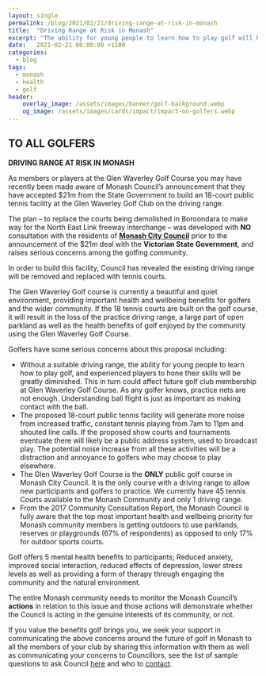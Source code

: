 ```yaml
---
layout: single
permalink: /blog/2021/02/21/driving-range-at-risk-in-monash
title:  "Driving Range at Risk in Monash"
excerpt: "The ability for young people to learn how to play golf will be demolished with the Driving range."
date:   2021-02-21 00:00:00 +1100
categories:
  - blog
tags:
  - monash
  - health
  - golf
header:
    overlay_image: /assets/images/banner/golf-background.webp
    og_image: /assets/images/cards/impact/impact-on-golfers.webp
---
```


## TO ALL GOLFERS

**DRIVING RANGE AT RISK IN MONASH**

As members or players at the Glen Waverley Golf Course you may have recently been made aware of Monash Council’s announcement that they have accepted $21m from the State Government to build an 18-court public tennis facility at the Glen Waverley Golf Club on the driving range.

The plan – to replace the courts being demolished in Boroondara to make way for the North East Link freeway interchange – was developed with **NO** consultation with the residents of <span style="text-decoration:underline;">**Monash City Council**</span> prior to the announcement of the $21m deal with the **Victorian State Government**, and raises serious concerns among the golfing community.

In order to build this facility, Council has revealed the existing driving range will be removed and replaced with tennis courts.

The Glen Waverley Golf course is currently a beautiful and quiet environment, providing important health and wellbeing benefits for golfers and the wider community. If the 18 tennis courts are built on the golf course, it will result in the loss of the practice driving range, a large part of open parkland as well as the health benefits of golf enjoyed by the community using the Glen Waverley Golf Course.

Golfers have some serious concerns about this proposal including:

*   Without a suitable driving range, the ability for young people to learn how to play golf, and experienced players to hone their skills will be greatly diminished. This in turn could affect future golf club membership at Glen Waverley Golf Course. As any golfer knows, practice nets are not enough. Understanding ball flight is just as important as making contact with the ball.
*   The proposed 18-court public tennis facility will generate more noise from increased traffic, constant tennis playing from 7am to 11pm and shouted line calls. If the proposed show courts and tournaments eventuate there will likely be a public address system, used to broadcast play. The potential noise increase from all these activities will be a distraction and annoyance to golfers who may choose to play elsewhere.
*   The Glen Waverley Golf Course is the **ONLY** public golf course in Monash City Council. It is the only course with a driving range to allow new participants and golfers to practice.  We currently have 45 tennis Courts available to the Monash Community and only 1 driving range.
*   From the 2017 Community Consultation Report, the Monash Council is fully aware that the top most important health and wellbeing priority for Monash community members is getting outdoors to use parklands, reserves or playgrounds (67% of respondents) as opposed to only 17% for outdoor sports courts.

Golf offers 5 mental health benefits to participants; Reduced anxiety, improved social interaction, reduced effects of depression, lower stress levels as well as providing a form of therapy through engaging the community and the natural environment.

The entire Monash community needs to monitor the Monash Council’s **actions** in relation to this issue and those actions will demonstrate whether the Council is acting in the genuine interests of its community, or not.

If you value the benefits golf brings you, we seek your support in communicating the above concerns around the future of golf in Monash to all the members of your club by sharing this information with them as well as communicating your concerns to Councillors, see the list of sample questions to ask Council [here](/blog/2021/02/02/questions-and-contacts#golf) and who to [contact](/blog/2021/02/02/questions-and-contacts#contacts).
